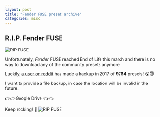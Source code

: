 ```yaml
---
layout: post
title: "Fender FUSE preset archive"
categories: misc
---
```


## R.I.P. Fender FUSE

![RIP FUSE](https://media.giphy.com/media/ZEUH84UWWFGHhnCN35/source.gif)

Unfortunately, *Fender* FUSE reached End of Life this march and there is no way to download any of the community presets anymore. 

Luckily, [a user on reddit](https://www.reddit.com/r/Guitar/comments/fxxg4w/question_what_is_the_alternative_to_fender_fuse/) has made a backup in 2017 of **9764** presets! 😮😇 

I want to provide a file backup, in case the location will be invalid in the future.

👉👉[Google Drive](https://drive.google.com/file/d/1FOJKm3Ive5kR-zcC-gsU2Pcv6PMKzkRN/view?usp=sharing)  👈👈

Keep rocking! 🤘
![RIP FUSE](https://media.giphy.com/media/dM2xuxnJCg4H6/giphy.gif)